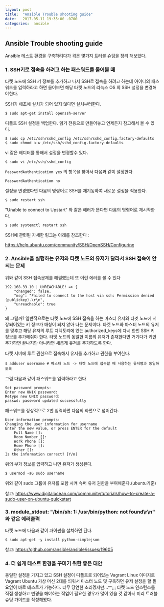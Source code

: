 ```yaml
---
layout: post
title:  "Ansible Trouble shooting guide"
date:   2017-05-11 19:35:00 -0700
categories:  ansible
---
```

## Ansible Trouble shooting guide

Ansible 테스트 환경을 구축하려다가 겪은 몇가지 트러블 슈팅을 정리 해보았다.

### 1. SSH키로 접속을 하려고 하는 패스워드를 물어볼 때

타켓 노드에 SSH 키 정보를 추가하고 나서 SSH로 접속을 하려고 하는데 아이디의 패스워드를 입력하라고 하면  물어보면 해당 타켓 노드의 리눅스 OS 의 SSH 설정을 변경해야한다.

SSH가 애초에 설치가 되어 있지 않다면 설치부터한다.
```
$ sudo apt-get install openssh-server
```

디폴트  SSH 설정을 백업한다. 읽기 전용으로 만들어놓고 언제든지 참고해서 볼 수 있다.
```
$ sudo cp /etc/ssh/sshd_config /etc/ssh/sshd_config.factory-defaults
$ sudo chmod a-w /etc/ssh/sshd_config.factory-defaults
```

vi 같은 에디터를 통해서 설정을 변경할수 있다.
```
$ sudo vi /etc/ssh/sshd_config
```

`PasswordAuthentication yes` 의 항목을 찾아서 다음과 같이 설정한다.
```
PasswordAuthentication no
```

설정을 변경했다면 다음의 명령어로 SSH를 재기동하여 새로운 설정을 적용한다.
```
$ sudo restart ssh
```

"Unable to connect to Upstart" 와 같은 에러가 뜬다면 다음의 명령어로 재시작한다.
```
$ sudo systemctl restart ssh
```

SSH에 관련된 자세한 링크는 아래를 참조한다 :

https://help.ubuntu.com/community/SSH/OpenSSH/Configuring

### 2. Ansible을 실행하는 유저와 타켓 노드의 유저가 달라서 SSH 접속이 안되는 문제

위와 같이 SSH 접속문제를 해결했는데 또 이런 에러를 볼 수 있다
```
192.168.33.10 | UNREACHABLE! => {
    "changed": false,
    "msg": "Failed to connect to the host via ssh: Permission denied (publickey).\r\n",
    "unreachable": true
}
```
왜 그럴까? 일반적으로는 타켓 노드에 SSH 접속을 하는 마스터 유저와 타겟 노드에 저장되어있는 키 정보가 매칭이 되지 않아 나는 문제이다. 타켓 노드와 마스터 노드의 유저를 맞추고 해당 유저의 루트 디렉토리에 있는  authorized_keys에 다시 한번 SSH 키 정보를 추가해줘야 한다. 타멧 노드의 동일한 이름의 유저가 존재한다면 거기다가 키만 추가하면 끝나지만 아니라면 새롭게 유저를 추가하도록 한다.

타켓 서버에 루트 권한으로 접속해서  유저를 추가하고 권한을 부여한다.
```
$ adduser username # 마스터 노드 -> 타켓 노드에 접속할 때 사용하는 유저명과 동일하도록
```
그럼 다음과 같이 패스워드를 입력하라고 한다
```
Set password prompts:
Enter new UNIX password:
Retype new UNIX password:
passwd: password updated successfully
```

패스워드를 정상적으로 2번 입력하면 다음의 화면으로 넘어간다.
```
User information prompts:
Changing the user information for username
Enter the new value, or press ENTER for the default
    Full Name []:
    Room Number []:
    Work Phone []:
    Home Phone []:
    Other []:
Is the information correct? [Y/n]
```
위의 부가 정보를 입력하고 나면 유저가 생성된다.

```
$ usermod -aG sudo username
```
위와 같이  sudo 그룹에 유저를 포함 시켜 슈퍼 유저 권한을 부여해준다.(ubuntu기준)

참고: https://www.digitalocean.com/community/tutorials/how-to-create-a-sudo-user-on-ubuntu-quickstart

### 3. module_stdout: "/bin/sh: 1: /usr/bin/python: not found\\r\\n" 와 같은 에러출력

타켓 노드에  다음과 같이 파이썬을 설치하면 된다.
```
$ sudo apt-get -y install python-simplejson
```
참고:
https://github.com/ansible/ansible/issues/19605


### 4. 더 쉽게 테스트 환경을 꾸미기 위한 좋은 대안

동일한 설정을 가지고 있고 SSH 설정이 디폴트로 되어있는 Vagrant Linux 이미지로 Vagrant Ubuntu 가상 머신 2대를 띄워서 마스터 노드 및  구축하면 유저 설정을 할 필요없이 바로 테스트가 가능하다. 너무 당연한 소리겠지만...^^;;; 타켓 노드 인스턴스를 직접 생성하고 변경을 해야하는 작업이 필요한 경우가 많이 있을 것 같아서 미리 트러블 슈팅 가이드를 작성해봤다.
